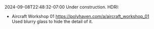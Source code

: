 
2024-09-08T22:48:32-07:00
Under construction.
HDRI: 
- Aircraft Workshop 01 https://polyhaven.com/a/aircraft_workshop_01
Used blurry glass to hide the detail of it.

